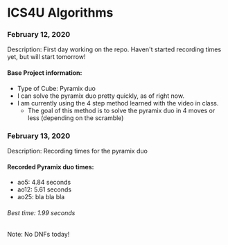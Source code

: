 # ICS4U Algorithms
<body>
  
  ### February 12, 2020
  
  Description: First day working on the repo. Haven't started recording times yet, but will start tomorrow!
  
  #### Base Project information:
   * Type of Cube: Pyramix duo
   * I can solve the pyramix duo pretty quickly, as of right now.
   * I am currently using the 4 step method learned with the video in class. 
      * The goal of this method is to solve the pyramix duo in 4 moves or less (depending on the scramble) </li>
   
  ### February 13, 2020
    
  Description: Recording times for the pyramix duo
  
  #### Recorded Pyramix duo times:
   * ao5: 4.84 seconds
   * ao12: 5.61 seconds
   * ao25: bla bla bla
  ###### Best time: 1.99 seconds
  Note: No DNFs today!

    
</body>
